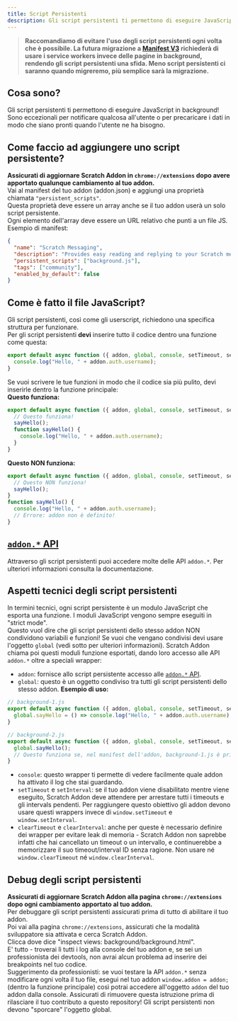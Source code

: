 ```yaml
---
title: Script Persistenti
description: Gli script persistenti ti permettono di eseguire JavaScript in background! Sono eccezionali per notificare qualcosa all'utente o per precaricare i dati in modo che siano pronti quando l'utente ne ha bisogno.
---
```


> **Raccomandiamo di evitare l'uso degli script persistenti ogni volta che è possibile. La futura migrazione a  [Manifest V3](https://developer.chrome.com/docs/extensions/mv3/intro/mv3-migration/#background-service-workers) richiederà di usare i service workers invece delle pagine in background, rendendo gli script persistenti una sfida. Meno script persistenti ci saranno quando migreremo, più semplice sarà la migrazione.**

## Cosa sono?
Gli script persistenti ti permettono di eseguire JavaScript in background! Sono eccezionali per notificare qualcosa all'utente o per precaricare i dati in modo che siano pronti quando l'utente ne ha bisogno.

## Come faccio ad aggiungere uno script persistente?
**Assicurati di aggiornare Scratch Addon in `chrome://extensions` dopo avere apportato qualunque cambiamento al tuo addon.**  
Vai al manifest del tuo addon (addon.json) e aggiungi una proprietà chiamata `"persistent_scripts"`.  
Questa proprietà deve essere un array anche se il tuo addon userà un solo script persistente.  
Ogni elemento dell'array deve essere un URL relativo che punti a un file JS.
Esempio di manifest:
```json
{
  "name": "Scratch Messaging",
  "description": "Provides easy reading and replying to your Scratch messages.",
  "persistent_scripts": ["background.js"],
  "tags": ["community"],
  "enabled_by_default": false
}
```

## Come è fatto il file JavaScript?
Gli script persistenti, così come gli userscript, richiedono una specifica struttura per funzionare.  
Per gli script persistenti **devi** inserire tutto il codice dentro una funzione come questa:
```js
export default async function ({ addon, global, console, setTimeout, setInterval, clearTimeout, clearInterval }) {
  console.log("Hello, " + addon.auth.username);
}
```
Se vuoi scrivere le tue funzioni in modo che il codice sia più pulito, devi inserirle dentro la funzione principale:  
**Questo funziona:**
```js
export default async function ({ addon, global, console, setTimeout, setInterval, clearTimeout, clearInterval }) {
  // Questo funziona!
  sayHello();
  function sayHello() {
    console.log("Hello, " + addon.auth.username);
  }
}
```
**Questo NON funziona:**
```js
export default async function ({ addon, global, console, setTimeout, setInterval, clearTimeout, clearInterval }) {
  // Questo NON funziona!
  sayHello();
}
function sayHello() {
  console.log("Hello, " + addon.auth.username);
  // Errore: addon non è definito!
}
```

## [`addon.*` API](/docs/developing/addon-apis-reference)
Attraverso gli script persistenti puoi accedere molte delle API `addon.*`. Per ulteriori informazioni consulta la documentazione.

## Aspetti tecnici degli script persistenti
In termini tecnici, ogni script persistente è un modulo JavaScript che esporta una funzione. I moduli JavaScript vengono sempre eseguiti in "strict mode".    
Questo vuol dire che gli script persistenti dello stesso addon NON condividono variabili e funzioni! Se vuoi che vengano condivisi devi usare l'oggetto `global` (vedi sotto per ulteriori informazioni).
Scratch Addon chiama poi questi moduli funzione esportati, dando loro accesso alle API `addon.*` oltre a speciali wrapper:  
- `addon`: fornisce allo script persistente accesso alle [`addon.*` API](/docs/developing/addon-apis-reference).
- `global`: questo è un oggetto condiviso tra tutti gli script persistenti dello stesso addon. **Esempio di uso:**
```js
// background-1.js
export default async function ({ addon, global, console, setTimeout, setInterval, clearTimeout, clearInterval }) {
  global.sayHello = () => console.log("Hello, " + addon.auth.username);
}

// background-2.js
export default async function ({ addon, global, console, setTimeout, setInterval, clearTimeout, clearInterval }) {
  global.sayHello();
  // Questo funziona se, nel manifest dell'addon, background-1.js è prima di background-2.js nell'array persistent_scripts.
}
```
- `console`: questo wrapper ti permette di vedere facilmente quale addon ha attivato il log che stai guardando.
- `setTimeout` e `setInterval`: se il tuo addon viene disabilitato mentre viene eseguito, Scratch Addon deve attendere per arrestare tutti i timeouts e gli intervals pendenti. Per raggiungere questo obiettivo gli addon devono usare questi wrappers invece di `window.setTimeout` e `window.setInterval`.
- `clearTimeout` e `clearInterval`: anche per queste è necessario definire dei wrapper per evitare leak di memoria - Scratch Addon non saprebbe infatti che hai cancellato un timeout o un intervallo, e continuerebbe a memorizzare il suo timeout/interval ID senza ragione. Non usare né `window.clearTimeout` né `window.clearInterval`.

## Debug degli script persistenti
**Assicurati di aggiornare Scratch Addon alla pagina `chrome://extensions` dopo ogni cambiamento apportato al tuo addon.**  
Per debuggare gli script persistenti assicurati prima di tutto di abilitare il tuo addon.  
Poi vai alla pagina `chrome://extensions`, assicurati che la modalità sviluppatore sia attivata e cerca Scratch Addon.  
Clicca dove dice "inspect views: background/background.html".  
E' tutto - troverai lì tutti i log alla console del tuo addon e, se sei un professionista dei devtools, non avrai alcun problema ad inserire dei breakpoints nel tuo codice.  
Suggerimento da professionisti: se vuoi testare la API `addon.*` senza modificare ogni volta il tuo file, esegui nel tuo addon `window.addon = addon;` (dentro la funzione principale) così potrai accedere all'oggetto  `addon` del tuo addon dalla console. Assicurati di rimuovere questa istruzione prima di rilasciare il tuo contributo a questo repository! Gli script persistenti non devono "sporcare" l'oggetto global.